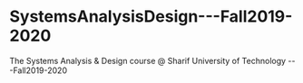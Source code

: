# SystemsAnalysisDesign---Fall2019-2020
The Systems Analysis &amp; Design course @ Sharif University of Technology ---Fall2019-2020
